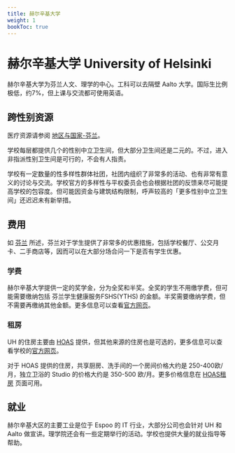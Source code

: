 ```yaml
---
title: 赫尔辛基大学
weight: 1
bookToc: true
---
```


# 赫尔辛基大学 University of Helsinki

赫尔辛基大学为芬兰人文、理学的中心。工科可以去隔壁 Aalto 大学。国际生比例极低，约7%，但上课与交流都可使用英语。

## 跨性别资源

医疗资源请参阅 [地区与国家-芬兰](../../../../countries/Europe/Nordic/Finland/)。

学校每层都提供几个的性别中立卫生间，但大部分卫生间还是二元的。不过，进入非指派性别卫生间是可行的，不会有人指责。

学校有一定数量的性多样性群体社团，社团内组织了非常多的活动、也有非常有意义的讨论与交流。学校官方的多样性与平权委员会也会根据社团的反馈来尽可能提高学校的包容度。但可能因资金与建筑结构限制，呼声较高的「更多性别中立卫生间」还迟迟未有新举措。

## 费用

如 [芬兰](../finland) 所述，芬兰对于学生提供了非常多的优惠措施，包括学校餐厅、公交月卡、二手商店等，因而可以在大部分场合问一下是否有学生优惠。

### 学费

赫尔辛基大学提供一定的奖学金，分为全奖和半奖。全奖的学生不用缴学费，但可能需要缴纳包括 芬兰学生健康服务FSHS(YTHS) 的金额。半奖需要缴纳学费，但不需要再缴纳其他金额。更多信息可以查看[官方网页](https://www.helsinki.fi/en/admissions-and-education/apply-bachelors-and-masters-programmes/tuition-fees-and-scholarship-programme)。

### 租房

UH 的住房主要由 [HOAS](https://hoas.fi/en/) 提供，但其他来源的住房也是可选的，更多信息可以查看学校的[官方网页](https://studies.helsinki.fi/instructions/article/housing)。

对于 HOAS 提供的住房，共享厨房、洗手间的一个房间价格大约是 250-400欧/月，独立卫浴的 Studio 的价格大约是 350-500 欧/月。更多价格信息在 [HOAS租房](https://hoas.fi/en/housing/) 页面可用。

## 就业

赫尔辛基大区的主要工业是位于 Espoo 的 IT 行业，大部分公司也会针对 UH 和 Aalto 做宣讲。理学院还会有一些定期举行的活动。学校也提供大量的就业指导等帮助。
